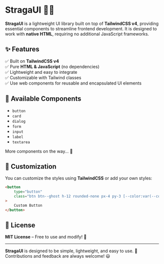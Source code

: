# StragaUI 🎨🚀

**StragaUI** is a lightweight UI library built on top of **TailwindCSS v4**, providing essential components to streamline frontend development. It is designed to work with **native HTML**, requiring no additional JavaScript frameworks.

## ✨ Features

✅ Built on **TailwindCSS v4**  
✅ Pure **HTML & JavaScript** (no dependencies)  
✅ Lightweight and easy to integrate  
✅ Customizable with Tailwind classes  
✅ Use web components for reusable and encapsulated UI elements

## 🧩 Available Components

- `button`
- `card`
- `dialog`
- `form`
- `input`
- `label`
- `textarea`

More components on the way... 🚀

## 🔧 Customization

You can customize the styles using **TailwindCSS** or add your own styles:

```html
<button
	type="button"
	class="btn btn--ghost h-12 rounded-none px-4 py-3 [--color:var(--color-blue-600)] [--on-color:var(--color-blue-50)]"
>
	Custom Button
</button>
```

## 📜 License

**MIT License** – Free to use and modify! 🚀

---

**StragaUI** is designed to be simple, lightweight, and easy to use. 🚀 Contributions and feedback are always welcome! 😃
